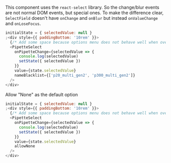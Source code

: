 This component uses the `react-select` library. So the change/blur events are not
normal DOM events, but special ones. To make the difference clear, `SelectField`
doesn't have `onChange` and `onBlur` but instead `onValueChange` and `onLoseFocus`.

```js
initialState = { selectedValue: null }
;<div style={{ paddingBottom: '10rem' }}>
  {/* Add some space because options menu does not behave well when overlapping with styleguidist's code blocks! */}
  <PipetteSelect
    onPipetteChange={selectedValue => {
      console.log(selectedValue)
      setState({ selectedValue })
    }}
    value={state.selectedValue}
    nameBlacklist={['p20_multi_gen2', 'p300_multi_gen2']}
  />
</div>
```

Allow "None" as the default option

```js
initialState = { selectedValue: null }
;<div style={{ paddingBottom: '10rem' }}>
  {/* Add some space because options menu does not behave well when overlapping with styleguidist's code blocks! */}
  <PipetteSelect
    onPipetteChange={selectedValue => {
      console.log(selectedValue)
      setState({ selectedValue })
    }}
    value={state.selectedValue}
    allowNone
  />
</div>
```

